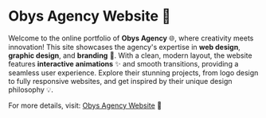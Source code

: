 # Obys Agency Website 🚀

Welcome to the online portfolio of **Obys Agency** 🌐, where creativity meets innovation! This site showcases the agency's expertise in **web design**, **graphic design**, and **branding** 🎨. With a clean, modern layout, the website features **interactive animations** ✨ and smooth transitions, providing a seamless user experience. Explore their stunning projects, from logo design to fully responsive websites, and get inspired by their unique design philosophy 💡.

For more details, visit: [Obys Agency Website](https://friendly-rabanadas-a7fcc1.netlify.app/) 🌟
